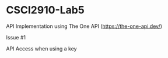 # CSCI2910-Lab5
API Implementation using The One API (https://the-one-api.dev/)

Issue #1

  API Access when using a key

